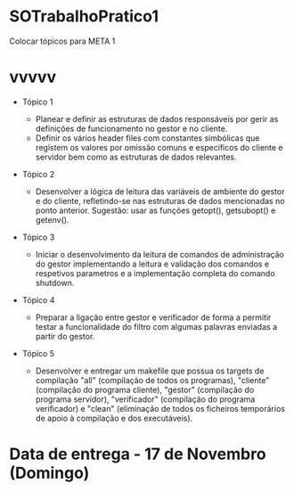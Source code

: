 # SOTrabalhoPratico1

Colocar tópicos para META 1

# vvvvv

- Tópico 1
  	- Planear e definir as estruturas de dados responsáveis por gerir as definições de funcionamento no gestor e no cliente.
    - Definir os vários header files com constantes simbólicas que registem os valores por omissão comuns e especificos do cliente e        servidor bem como as estruturas de dados relevantes.
    
- Tópico 2
    - Desenvolver a lógica de leitura das variáveis de ambiente do gestor e do cliente, refletindo-se nas estruturas de dados             mencionadas no ponto anterior. Sugestão: usar as funções getopt(), getsubopt() e getenv().
    
- Tópico 3
    - Iniciar o desenvolvimento da leitura de comandos de administração do gestor implementando a leitura e validação dos comandos e respetivos parametros e a implementação completa do comando shutdown.
   
- Tópico 4
    - Preparar a ligação entre gestor e verificador de forma a permitir testar a funcionalidade do filtro com algumas palavras            enviadas a partir do gestor.

- Tópico 5
    - Desenvolver e entregar um makefile que possua os targets de compilação "all" (compilação de todos os programas), "cliente"        (compilação do programa cliente), "gestor" (compilação do programa servidor), "verificador" (compilação do programa verificador) e    "clean" (eliminação de todos os ficheiros temporários de apoio à compilação e dos executáveis).
    
# Data de entrega - 17 de Novembro (Domingo)
